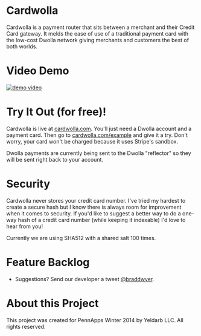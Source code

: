 Cardwolla
=========

Cardwolla is a payment router that sits between a merchant and their Credit Card gateway. It melds the ease of
use of a traditional payment card with the low-cost Dwolla network giving merchants and customers the best of
both worlds.

Video Demo
==========

[![demo video](http://img.youtube.com/vi/5K_xvnWxKGk/0.jpg)](http://www.youtube.com/watch?v=5K_xvnWxKGk&feature=youtu.be)

Try It Out (for free)!
======================

Cardwolla is live at [cardwolla.com](https://cardwolla.com). You'll just need a Dwolla account and a payment card.
Then go to [cardwolla.com/example](https://cardwolla.com/example) and give it a try. Don't worry, your card won't
be charged because it uses Stripe's sandbox.

Dwolla payments are currently being sent to the Dwolla "reflector" so they will be sent right back to your account.

Security
========

Cardwolla never stores your credit card number. I've tried my hardest to create a secure hash but I know there is always room for improvement when it comes to security. If you'd like to suggest a better way to do a one-way hash of a credit card number (while keeping it indexable) I'd love to hear from you!

Currently we are using SHA512 with a shared salt 100 times.

Feature Backlog
===============

 - Suggestions? Send our developer a tweet [@braddwyer](http://www.twitter.com/braddwyer).

About this Project
==================

This project was created for PennApps Winter 2014 by Yeldarb LLC. All rights reserved.
